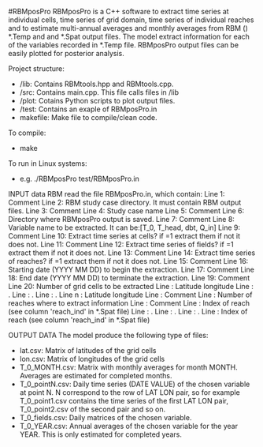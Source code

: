 #RBMposPro
RBMposPro is a C++ software to extract time series at individual cells, time series of grid domain, time series of individual reaches and to estimate multi-annual averages and monthly averages from RBM () *.Temp and and *.Spat output files.  The model extract information for each of the variables recorded in *.Temp file. RBMposPro output files can be easily plotted for posterior analysis.

Project structure:
- /lib: Contains RBMtools.hpp and RBMtools.cpp.
- /src: Contains main.cpp. This file calls files in /lib
- /plot: Cotains Python scripts to plot output files.
- /test: Contains an exaple of RBMposPro.in
- makefile: Make file to compile/clean code.

To compile:
- make

To run in Linux systems:
- e.g. ./RBMposPro test/RBMposPro.in

INPUT data
RBM read the file RBMposPro.in, which contain:
Line 1: Comment
Line 2: RBM study case directory. It must contain RBM output files.
Line 3: Comment
Line 4: Study case name
Line 5: Comment
Line 6: Directory where RBMposPro output is saved.
Line 7: Comment
Line 8: Variable name to be extracted. It can be:[T_0, T_head, dbt, Q_in]
Line 9: Comment
Line 10: Extract time series at cells? if =1 extract them if not it does not.
Line 11: Comment
Line 12: Extract time series of fields? if =1 extract them if not it does not.
Line 13: Comment
Line 14: Extract time series of reaches? if =1 extract them if not it does not.
Line 15: Comment
Line 16: Starting date (YYYY MM DD) to begin the extraction.
Line 17: Comment
Line 18: End date (YYYY MM DD) to terminate the extraction.
Line 19: Comment
Line 20: Number of grid cells to be extracted
Line   : Latitude longitude
Line   : .
Line   : .
Line   : .
Line n : Latitude longitude
Line   : Comment
Line   : Number of reaches where to extract information
Line   : Comment
Line   : Index of reach (see column 'reach_ind' in *.Spat file)
Line   : .
Line   : .
Line   : .
Line   : Index of reach (see column 'reach_ind' in *.Spat file)


OUTPUT DATA
The model produce the following type of files:
- lat.csv: Matrix of latitudes of the grid cells
- lon.csv: Matrix of longitudes of the grid cells
- T_0_MONTH.csv: Matrix with monthly averages for month MONTH. Averages are estimated for completed months.
- T_0_pointN.csv: Daily time series (DATE VALUE) of the chosen variable at point N. N correspond to the row of LAT LON pair, so for example T_0_point1.csv contains the time series of the first LAT LON pair, T_0_point2.csv of the second pair and so on.
- T_0_fields.csv: Daily matrices of the chosen variable.
- T_0_YEAR.csv: Annual averages of the chosen variable for the year YEAR. This is only estimated for completed years.
